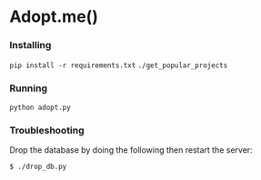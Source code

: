 # Adopt.me()

### Installing
`pip install -r requirements.txt`
`./get_popular_projects`

### Running
`python adopt.py`

### Troubleshooting

Drop the database by doing the following then restart the server:
```
$ ./drop_db.py
```
